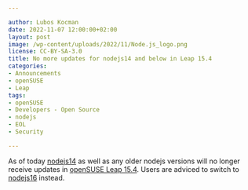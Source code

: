 ```yaml
---

author: Lubos Kocman
date: 2022-11-07 12:00:00+02:00
layout: post
image: /wp-content/uploads/2022/11/Node.js_logo.png
license: CC-BY-SA-3.0
title: No more updates for nodejs14 and below in Leap 15.4
categories:
- Announcements
- openSUSE
- Leap
tags:
- openSUSE
- Developers - Open Source
- nodejs
- EOL
- Security

---
```



As of today [nodejs14](https://software.opensuse.org/package/nodejs14) as well as any older nodejs versions will no longer receive updates in [openSUSE Leap 15.4](https://get.opensuse.org/leap/15.4/). Users are adviced to switch to [nodejs16](https://software.opensuse.org/package/nodejs16) instead.

<meta name="openSUSE, Leap, Developers, sysadmin, user, Open Source, nodejs" content="HTML,CSS,XML,JavaScript">
